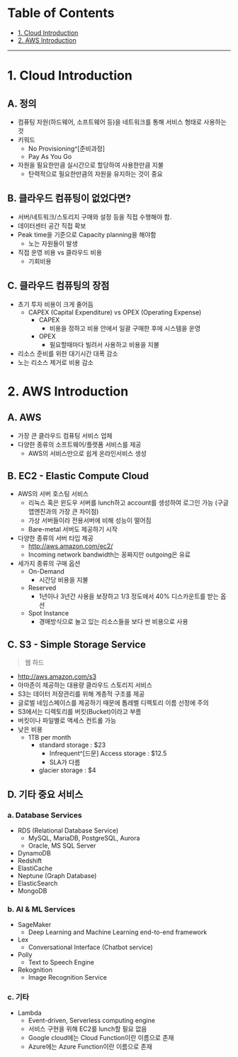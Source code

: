 # Table of Contents

- [1. Cloud Introduction](#1-cloud-introduction)
- [2. AWS Introduction](#2-aws-introduction)

---

# 1. Cloud Introduction

## A. 정의

- 컴퓨팅 자원(하드웨어, 소프트웨어 등)을 네트워크를 통해 서비스 형태로 사용하는 것
- 키워드
	- No Provisioning^[준비과정]
	- Pay As You Go
- 자원을 필요한만큼 실시간으로 할당하여 사용한만큼 지불
	- 탄력적으로 필요한만큼의 자원을 유지하는 것이 중요

## B. 클라우드 컴퓨팅이 없었다면?

- 서버/네트워크/스토리지 구매와 설정 등을 직접 수행해야 함.
- 데이터센터 공간 직접 확보
- Peak time을 기준으로 Capacity planning을 해야함
	- 노는 자원들이 발생
- 직접 운영 비용 vs 클라우드 비용
	- 기회비용

## C. 클라우드 컴퓨팅의 장점

- 초기 투자 비용이 크게 줄어듬
	- CAPEX (Capital Expenditure) vs OPEX (Operating Expense)
		- CAPEX
			- 비용을 정하고 비용 안에서 일괄 구매한 후에 시스템을 운영
		- OPEX
			- 필요할때마다 빌려서 사용하고 비용을 지불
- 리소스 준비를 위한 대기시간 대폭 감소
- 노는 리소스 제거로 비용 감소

# 2. AWS Introduction

## A. AWS

- 가장 큰 클라우드 컴퓨팅 서비스 업체
- 다양한 종류의 소프트웨어/플랫폼 서비스를 제공
	- AWS의 서비스만으로 쉽게 온라인서비스 생성

## B. EC2 - Elastic Compute Cloud

- AWS의 서버 호스팅 서비스
	- 리눅스 혹은 윈도우 서버를 lunch하고 account를 생성하여 로그인 가능 (구글앱엔진과의 가장 큰 차이점)
	- 가상 서버들이라 전용서버에 비해 성능이 떨어짐
	- Bare-metal 서버도 제공하기 시작
- 다양한 종류의 서버 타입 제공
	- http://aws.amazon.com/ec2/
	- Incoming network bandwidth는 꽁짜지만 outgoing은 유료
- 세가지 종류의 구매 옵션
	- On-Demand
		- 시간당 비용을 지불
	- Reserved
		- 1년이나 3년간 사용을 보장하고 1/3 정도에서 40% 디스카운트를 받는 옵션
	- Spot Instance
		- 경매방식으로 놀고 있는 리소스들을 보다 싼 비용으로 사용

## C. S3 - Simple Storage Service

> 웹 하드

- http://aws.amazon.com/s3
- 아마존이 제공하는 대용량 클라우드 스토리지 서비스
- S3는 데이터 저장관리를 위해 계층적 구조를 제공
- 글로벌 네임스페이스를 제공하기 때문에 톱레벨 디렉토리 이름 선정에 주의
- S3에서는 디렉토리를 버킷(Bucket)이라고 부름
- 버킷이나 파일별로 액세스 컨트롤 가능
- 낮은 비용
	- 1TB per month
		- standard storage : $23
			- Infrequent^[드문] Access storage : $12.5
			- SLA가 다름
		- glacier storage : $4

## D. 기타 중요 서비스

### a. Database Services

- RDS (Relational Database Service)
	- MySQL, MariaDB, PostgreSQL, Aurora
	- Oracle, MS SQL Server
- DynamoDB
- Redshift
- ElastiCache
- Neptune (Graph Database)
- ElasticSearch
- MongoDB

### b. AI & ML Services

- SageMaker
	- Deep Learning and Machine Learning end-to-end framework
- Lex   
	- Conversational Interface (Chatbot service)
- Polly   
	- Text to Speech Engine
- Rekognition
	- Image Recognition Service

### c. 기타

- Lambda
	- Event-driven, Serverless computing engine
	- 서비스 구현을 위해 EC2를 lunch할 필요 없음
	- Google cloud에는 Cloud Function이란 이름으로 존재
	- Azure에는 Azure Function이란 이름으로 존재